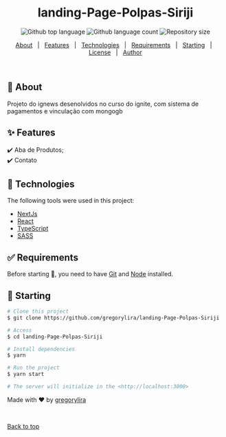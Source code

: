 

<h1 align="center">landing-Page-Polpas-Siriji</h1>

<p align="center">
  <img alt="Github top language" src="https://img.shields.io/github/languages/top/gregorylira/landing-Page-Polpas-Siriji?color=56BEB8">

  <img alt="Github language count" src="https://img.shields.io/github/languages/count/gregorylira/landing-Page-Polpas-Siriji?color=56BEB8">

  <img alt="Repository size" src="https://img.shields.io/github/repo-size/gregorylira/landing-Page-Polpas-Siriji?color=56BEB8">


  <!-- <img alt="Github issues" src="https://img.shields.io/github/issues/{{YOUR_GITHUB_USERNAME}}/ignews?color=56BEB8" /> -->

  <!-- <img alt="Github forks" src="https://img.shields.io/github/forks/{{YOUR_GITHUB_USERNAME}}/ignews?color=56BEB8" /> -->

  <!-- <img alt="Github stars" src="https://img.shields.io/github/stars/{{YOUR_GITHUB_USERNAME}}/ignews?color=56BEB8" /> -->
</p>

<!-- Status -->

<!-- <h4 align="center">
	🚧  Ignews 🚀 Under construction...  🚧
</h4>

<hr> -->

<p align="center">
  <a href="#dart-about">About</a> &#xa0; | &#xa0; 
  <a href="#sparkles-features">Features</a> &#xa0; | &#xa0;
  <a href="#rocket-technologies">Technologies</a> &#xa0; | &#xa0;
  <a href="#white_check_mark-requirements">Requirements</a> &#xa0; | &#xa0;
  <a href="#checkered_flag-starting">Starting</a> &#xa0; | &#xa0;
  <a href="#memo-license">License</a> &#xa0; | &#xa0;
  <a href="https://github.com/gregorylira" target="_blank">Author</a>
</p>

<br>

## :dart: About

Projeto do ignews desenolvidos no curso do ignite, com sistema de pagamentos e vinculação com mongogb

## :sparkles: Features

:heavy_check_mark: Aba de Produtos;\
:heavy_check_mark: Contato

## :rocket: Technologies

The following tools were used in this project:

- [NextJs](https://nextjs.org/)
- [React](https://pt-br.reactjs.org/)
- [TypeScript](https://www.typescriptlang.org/)
- [SASS](https://sass-lang.com/)

## :white_check_mark: Requirements

Before starting :checkered_flag:, you need to have [Git](https://git-scm.com) and [Node](https://nodejs.org/en/) installed.

## :checkered_flag: Starting

```bash
# Clone this project
$ git clone https://github.com/gregorylira/landing-Page-Polpas-Siriji

# Access
$ cd landing-Page-Polpas-Siriji

# Install dependencies
$ yarn

# Run the project
$ yarn start

# The server will initialize in the <http://localhost:3000>
```


Made with :heart: by <a href="https://github.com/gregorylira" target="_blank">gregorylira</a>

&#xa0;

<a href="#top">Back to top</a>

